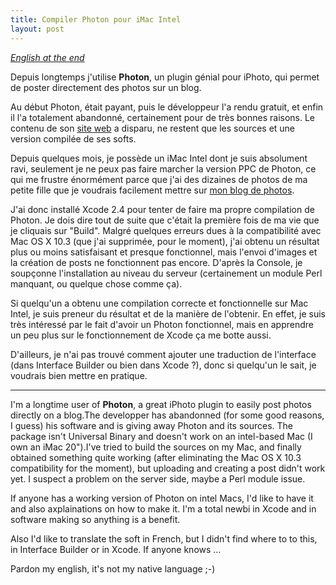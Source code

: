 ```yaml
--- 
title: Compiler Photon pour iMac Intel
layout: post
---
```

[_English at the end_](#english)

Depuis longtemps j'utilise **Photon**, un plugin génial pour iPhoto, qui permet de poster directement des photos sur un blog.

Au début Photon, était payant, puis le développeur l'a rendu gratuit, et enfin il l'a totalement abandonné, certainement pour de très bonnes raisons.
Le contenu de son [site web](http://daikini.com/) a disparu, ne restent que les sources et une version compilée de ses softs.

Depuis quelques mois, je possède un iMac Intel dont je suis absolument ravi, seulement je ne peux pas faire marcher la version PPC de Photon, ce qui me frustre énormément parce que j'ai des dizaines de photos de ma petite fille que je voudrais facilement mettre sur [mon blog de photos](http://jimetnina.lecour.fr/photos/).

J'ai donc installé Xcode 2.4 pour tenter de faire ma propre compilation de Photon. Je dois dire tout de suite que c'était la première fois de ma vie que je cliquais sur "Build". Malgré quelques erreurs dues à la compatibilité avec Mac OS X 10.3 (que j'ai supprimée, pour le moment), j'ai obtenu un résultat plus ou moins satisfaisant et presque fonctionnel, mais l'envoi d'images et la création de posts ne fonctionnent pas encore. D'après la Console, je soupçonne l'installation au niveau du serveur (certainement un module Perl manquant, ou quelque chose comme ça).

Si quelqu'un a obtenu une compilation correcte et fonctionnelle sur Mac Intel, je suis preneur du résultat et de la manière de l'obtenir. En effet, je suis très intéressé par le fait d'avoir un Photon fonctionnel, mais en apprendre un peu plus sur le fonctionnement de Xcode ça me botte aussi.

D'ailleurs, je n'ai pas trouvé comment ajouter une traduction de l'interface (dans Interface Builder ou bien dans Xcode ?), donc si quelqu'un le sait, je voudrais bien mettre en pratique.

----

I'm a longtime user of **Photon**, a great iPhoto plugin to easily post photos directly on a blog.The developper has abandonned (for some good reasons, I guess) his software and is giving away Photon and its sources. The package isn't Universal Binary and doesn't work on an intel-based Mac (I own an iMac 20").I've tried to build the sources on my Mac, and finally obtained something quite working (after eliminating the Mac OS X 10.3 compatibility for the moment), but uploading and creating a post didn't work yet. I suspect a problem on the server side, maybe a Perl module issue.

If anyone has a working version of Photon on intel Macs, I'd like to have it and also axplainations on how to make it. I'm a total newbi in Xcode and in software making so anything is a benefit.

Also I'd like to translate the soft in French, but I didn't find where to to this, in Interface Builder or in Xcode. If anyone knows …

Pardon my english, it's not my native language ;-)
